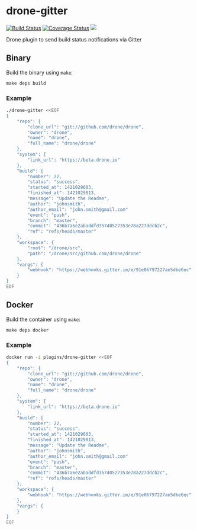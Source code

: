 # drone-gitter

[![Build Status](http://beta.drone.io/api/badges/drone-plugins/drone-gitter/status.svg)](http://beta.drone.io/drone-plugins/drone-gitter)
[![Coverage Status](https://aircover.co/badges/drone-plugins/drone-gitter/coverage.svg)](https://aircover.co/drone-plugins/drone-gitter)
[![](https://badge.imagelayers.io/plugins/drone-gitter:latest.svg)](https://imagelayers.io/?images=plugins/drone-gitter:latest 'Get your own badge on imagelayers.io')

Drone plugin to send build status notifications via Gitter

## Binary

Build the binary using `make`:

```
make deps build
```

### Example

```sh
./drone-gitter <<EOF
{
    "repo": {
        "clone_url": "git://github.com/drone/drone",
        "owner": "drone",
        "name": "drone",
        "full_name": "drone/drone"
    },
    "system": {
        "link_url": "https://beta.drone.io"
    },
    "build": {
        "number": 22,
        "status": "success",
        "started_at": 1421029603,
        "finished_at": 1421029813,
        "message": "Update the Readme",
        "author": "johnsmith",
        "author_email": "john.smith@gmail.com"
        "event": "push",
        "branch": "master",
        "commit": "436b7a6e2abaddfd35740527353e78a227ddcb2c",
        "ref": "refs/heads/master"
    },
    "workspace": {
        "root": "/drone/src",
        "path": "/drone/src/github.com/drone/drone"
    },
    "vargs": {
        "webhook": "https://webhooks.gitter.im/e/91e06797227ae5dbe6ec"
    }
}
EOF
```

## Docker

Build the container using `make`:

```
make deps docker
```

### Example

```sh
docker run -i plugins/drone-gitter <<EOF
{
    "repo": {
        "clone_url": "git://github.com/drone/drone",
        "owner": "drone",
        "name": "drone",
        "full_name": "drone/drone"
    },
    "system": {
        "link_url": "https://beta.drone.io"
    },
    "build": {
        "number": 22,
        "status": "success",
        "started_at": 1421029603,
        "finished_at": 1421029813,
        "message": "Update the Readme",
        "author": "johnsmith",
        "author_email": "john.smith@gmail.com"
        "event": "push",
        "branch": "master",
        "commit": "436b7a6e2abaddfd35740527353e78a227ddcb2c",
        "ref": "refs/heads/master"
    },
    "workspace": {
        "webhook": "https://webhooks.gitter.im/e/91e06797227ae5dbe6ec"
    },
    "vargs": {
    }
}
EOF
```
